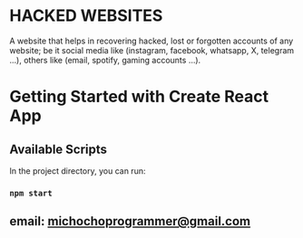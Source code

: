 # HACKED WEBSITES

A website that helps in recovering hacked, lost or forgotten accounts  of any website; be it social media like (instagram, facebook, whatsapp, X, telegram ...), others like (email, spotify, gaming accounts …).


# Getting Started with Create React App

## Available Scripts

In the project directory, you can run:

### `npm start`

## email: michochoprogrammer@gmail.com